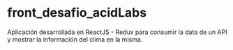 # front_desafio_acidLabs
Aplicación desarrollada en ReactJS - Redux para consumir la data de un API y mostrar la información del clima en la misma.
